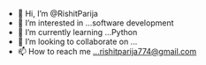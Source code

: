 - 👋 Hi, I’m @RishitParija
- 👀 I’m interested in ...software development 
- 🌱 I’m currently learning ...Python
- 💞️ I’m looking to collaborate on ...
- 📫 How to reach me ...rishitparija774@gmail.com

<!---
RishitParija/RishitParija is a ✨ special ✨ repository because its `README.md` (this file) appears on your GitHub profile.
You can click the Preview link to take a look at your changes.
--->
